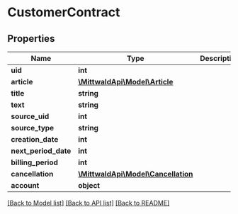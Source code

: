 # CustomerContract

## Properties
Name | Type | Description | Notes
------------ | ------------- | ------------- | -------------
**uid** | **int** |  | [optional] 
**article** | [**\MittwaldApi\Model\Article**](Article.md) |  | [optional] 
**title** | **string** |  | [optional] 
**text** | **string** |  | [optional] 
**source_uid** | **int** |  | [optional] 
**source_type** | **string** |  | [optional] 
**creation_date** | **int** |  | [optional] 
**next_period_date** | **int** |  | [optional] 
**billing_period** | **int** |  | [optional] 
**cancellation** | [**\MittwaldApi\Model\Cancellation**](Cancellation.md) |  | [optional] 
**account** | **object** |  | [optional] 

[[Back to Model list]](../README.md#documentation-for-models) [[Back to API list]](../README.md#documentation-for-api-endpoints) [[Back to README]](../README.md)


